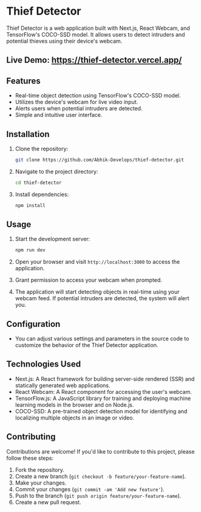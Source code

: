 # Thief Detector

Thief Detector is a web application built with Next.js, React Webcam, and TensorFlow's COCO-SSD model. It allows users to detect intruders and potential thieves using their device's webcam.

## Live Demo: https://thief-detector.vercel.app/

## Features

- Real-time object detection using TensorFlow's COCO-SSD model.
- Utilizes the device's webcam for live video input.
- Alerts users when potential intruders are detected.
- Simple and intuitive user interface.

## Installation

1. Clone the repository:

   ```bash
   git clone https://github.com/Abhik-Develops/thief-detector.git
   ```

2. Navigate to the project directory:

   ```bash
   cd thief-detector
   ```

3. Install dependencies:

   ```bash
   npm install
   ```

## Usage

1. Start the development server:

   ```bash
   npm run dev
   ```

2. Open your browser and visit `http://localhost:3000` to access the application.

3. Grant permission to access your webcam when prompted.

4. The application will start detecting objects in real-time using your webcam feed. If potential intruders are detected, the system will alert you.

## Configuration

- You can adjust various settings and parameters in the source code to customize the behavior of the Thief Detector application.

## Technologies Used

- Next.js: A React framework for building server-side rendered (SSR) and statically generated web applications.
- React Webcam: A React component for accessing the user's webcam.
- TensorFlow.js: A JavaScript library for training and deploying machine learning models in the browser and on Node.js.
- COCO-SSD: A pre-trained object detection model for identifying and localizing multiple objects in an image or video.

## Contributing

Contributions are welcome! If you'd like to contribute to this project, please follow these steps:

1. Fork the repository.
2. Create a new branch (`git checkout -b feature/your-feature-name`).
3. Make your changes.
4. Commit your changes (`git commit -am 'Add new feature'`).
5. Push to the branch (`git push origin feature/your-feature-name`).
6. Create a new pull request.
